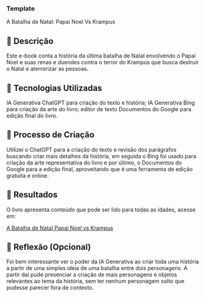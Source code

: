 ### Template
A Batalha de Natal: Papai Noel Vs Krampus

## 📒 Descrição
Este e-book conta a história da última batalha de Natal envolvendo o Papai Noel e suas renas e duendes contra o terror do Krampus que busca destruir o Natal e aterrorizar as pessoas.

## 🤖 Tecnologias Utilizadas
IA Generativa ChatGPT para criação do texto e história;
IA Generativa Bing para criação da arte do livro;
editor de texto Documentos do Google para edição final do livro.

## 🧐 Processo de Criação
Utilizei o ChatGPT para a criação do texto e revisão dos parágrafos buscando criar mais detalhes da história, em seguida o Bing foi usado para criação da arte representativa do livro e por último, o Documentos do Google para a edição final, aproveitando que é uma ferramenta de edição gratuita e online.

## 🚀 Resultados
O livro apresenta conteúdo que pode ser lido para todas as idades, acesse em:

[A Batalha de Natal Papai Noel vs Krampus](https://docs.google.com/document/d/1ltjVgnjugl3SgC2EPWXsDy_MLtB7motLEORl6DyuVG0/edit?usp=drive_link)

## 💭 Reflexão (Opcional)
Foi bem interessante ver o poder da IA Generativa ao criar toda uma história a partir de uma simples ideia de uma batalha entre dois personagens. A partir daí pude presenciar a criação de mais personagens e objetos relevantes ao tema da história, sem ter nenhum personagem solto que pudesse parecer fora de contexto.


